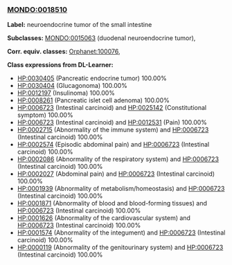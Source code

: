 
### [MONDO:0018510](http://purl.obolibrary.org/obo/MONDO_0018510)
**Label:** neuroendocrine tumor of the small intestine

**Subclasses:** [MONDO:0015063](http://purl.obolibrary.org/obo/MONDO_0015063) (duodenal neuroendocrine tumor), 

**Corr. equiv. classes:** [Orphanet:100076](http://www.orpha.net/ORDO/Orphanet_100076), 

**Class expressions from DL-Learner:**

- [HP:0030405](http://purl.obolibrary.org/obo/HP_0030405) (Pancreatic endocrine tumor) 100.00%
- [HP:0030404](http://purl.obolibrary.org/obo/HP_0030404) (Glucagonoma) 100.00%
- [HP:0012197](http://purl.obolibrary.org/obo/HP_0012197) (Insulinoma) 100.00%
- [HP:0008261](http://purl.obolibrary.org/obo/HP_0008261) (Pancreatic islet cell adenoma) 100.00%
- [HP:0006723](http://purl.obolibrary.org/obo/HP_0006723) (Intestinal carcinoid) and [HP:0025142](http://purl.obolibrary.org/obo/HP_0025142) (Constitutional symptom) 100.00%
- [HP:0006723](http://purl.obolibrary.org/obo/HP_0006723) (Intestinal carcinoid) and [HP:0012531](http://purl.obolibrary.org/obo/HP_0012531) (Pain) 100.00%
- [HP:0002715](http://purl.obolibrary.org/obo/HP_0002715) (Abnormality of the immune system) and [HP:0006723](http://purl.obolibrary.org/obo/HP_0006723) (Intestinal carcinoid) 100.00%
- [HP:0002574](http://purl.obolibrary.org/obo/HP_0002574) (Episodic abdominal pain) and [HP:0006723](http://purl.obolibrary.org/obo/HP_0006723) (Intestinal carcinoid) 100.00%
- [HP:0002086](http://purl.obolibrary.org/obo/HP_0002086) (Abnormality of the respiratory system) and [HP:0006723](http://purl.obolibrary.org/obo/HP_0006723) (Intestinal carcinoid) 100.00%
- [HP:0002027](http://purl.obolibrary.org/obo/HP_0002027) (Abdominal pain) and [HP:0006723](http://purl.obolibrary.org/obo/HP_0006723) (Intestinal carcinoid) 100.00%
- [HP:0001939](http://purl.obolibrary.org/obo/HP_0001939) (Abnormality of metabolism/homeostasis) and [HP:0006723](http://purl.obolibrary.org/obo/HP_0006723) (Intestinal carcinoid) 100.00%
- [HP:0001871](http://purl.obolibrary.org/obo/HP_0001871) (Abnormality of blood and blood-forming tissues) and [HP:0006723](http://purl.obolibrary.org/obo/HP_0006723) (Intestinal carcinoid) 100.00%
- [HP:0001626](http://purl.obolibrary.org/obo/HP_0001626) (Abnormality of the cardiovascular system) and [HP:0006723](http://purl.obolibrary.org/obo/HP_0006723) (Intestinal carcinoid) 100.00%
- [HP:0001574](http://purl.obolibrary.org/obo/HP_0001574) (Abnormality of the integument) and [HP:0006723](http://purl.obolibrary.org/obo/HP_0006723) (Intestinal carcinoid) 100.00%
- [HP:0000119](http://purl.obolibrary.org/obo/HP_0000119) (Abnormality of the genitourinary system) and [HP:0006723](http://purl.obolibrary.org/obo/HP_0006723) (Intestinal carcinoid) 100.00%


